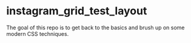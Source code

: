 # instagram_grid_test_layout

The goal of this repo is to get back to the basics and brush up on some modern CSS techniques.